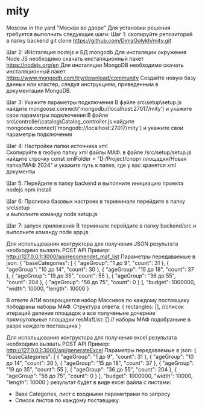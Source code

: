 # mity
Moscow in the yard
"Москва во дворе"
Для установки решения требуется выполнить следующие шаги:
Шаг 1: скопируйте репозиторий в папку backend
git clone https://github.com/DimaGolykh/mity.git
 
Шаг 2: ИНсталяция nodejs и БД mongodb
Для инсталяции окружения Node JS необходимо скачать инсталяционный пакет https://nodejs.org/en
Для инсталяции MongoDB необходимо скачать инсталяционный пакет https://www.mongodb.com/try/download/community
Создайте новую базу данных или кластер, следуя инструкциям, приведенным в документации MongoDB. 

Шаг 3: Укажите параметры подключения
 В файле  src\setup\setup.js найдите mongoose.connect('mongodb://localhost:27017/mity') и укажите свои параметры подключения
 В файле src\controller\catalog\Catalog_controller.js найдите mongoose.connect('mongodb://localhost:27017/mity') и укажите свои параметры подключения

Шаг 4: Настройки папки источника xml   
Скопируйте в любую папку xml файлы МАФ.
в файле /src/setup/setup.js найдите строчку const xmlFolder = "D:/Project/спорт площадки/Новая папка/МАФ 2024" и укажите путь к папке, где у вас хранятся xml документы

Шаг 5: 
Перейдите в папку backend и выполните инициацию проекта nodejs
npm install

Шаг 6: Проливка базовых настроек
в териминале перейдите в папку src\setup\
и выполните команду
node setup.js

Шаг 7: запуск приложения
В терминале перейдите в папку backend/src и выполните команду 
node app.js


Для испольщования контруктора для получения JSON результата необходимо вызвать POST API
Пример: http://127.0.0.1:3000/api/recomendet_maf_list
Параметры передаваемые в json:
   {
  "baseCategories": [
    { "ageGroup": "1 до 9", "count": 31 },
    { "ageGroup": "10 до 14", "count": 30 },
    { "ageGroup": "15 до 18", "count": 37 },
    { "ageGroup": "19 до 35", "count": 55 },
    { "ageGroup": "36 до 55", "count": 204 },
    { "ageGroup": "56 до 75", "count": 0 }
  ],
  "budget": 1000000,
  "width": 10000,
  "length": 10000
}

В ответе АПИ возвращается набор Массивов по каждому поставщику пободраны наборы МАФ.
Структура ответа:
 {
    rectangles: [], //список итераций деления площадок и все полученыне дочерние прямоугольные площадки
    resMafList: []  // наборы МАФ подобраныне в разре каждого поставщика
 }

Для испольщования контруктора для получения excel результата необходимо вызвать POST API
Пример: http://127.0.0.1:3000/api/generateExcel
Параметры передаваемые в json:
   {
  "baseCategories": [
    { "ageGroup": "1 до 9", "count": 31 },
    { "ageGroup": "10 до 14", "count": 30 },
    { "ageGroup": "15 до 18", "count": 37 },
    { "ageGroup": "19 до 35", "count": 55 },
    { "ageGroup": "36 до 55", "count": 204 },
    { "ageGroup": "56 до 75", "count": 0 }
  ],
  "budget": 1000000,
  "width": 10000,
  "length": 10000
}
результат будет в виде excel файла с листами:
 - Base Categories, лист с входными параметрами по запросу
 - Список листов по каждому поставщику.